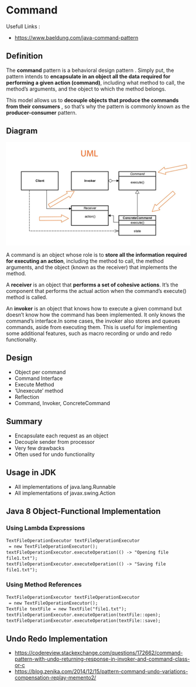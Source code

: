 # Command

Usefull Links :
- https://www.baeldung.com/java-command-pattern


## Definition

The <b>command</b> pattern is a behavioral design pattern . Simply put, the pattern intends to <b>encapsulate in an object 
all the data required for performing a given action (command)</b>, including what method to call, the method’s arguments, 
and the object to which the method belongs.

This model allows us to <b>decouple objects that produce the commands from their consumers</b> , so that’s why the pattern 
is commonly known as the <b>producer-consumer</b> pattern.

## Diagram

![Command](command.jpg)

A command is an object whose role is to <b>store all the information required for executing an action</b>, including the 
method to call, the method arguments, and the object (known as the receiver) that implements the method.

A <b>receiver</b> is an object that <b>performs a set of cohesive actions</b>. It’s the component that performs the actual 
action when the command’s execute() method is called.

An <b>invoker</b> is an object that knows how to execute a given command but doesn’t know how the command has been implemented. 
It only knows the command’s interface.In some cases, the invoker also stores and queues commands, aside from executing 
them. This is useful for implementing some additional features, such as macro recording or undo and redo functionality.

## Design 
- Object per command 
- Command Interface 
- Execute Method 
- ‘Unexecute’ method 
- Reflection 
- Command, Invoker, ConcreteCommand


## Summary 
- Encapsulate each request as an object 
- Decouple sender from processor 
- Very few drawbacks 
- Often used for undo functionality 

## Usage in JDK
- All implementations of java.lang.Runnable
- All implementations of javax.swing.Action

## Java 8 Object-Functional Implementation

### Using Lambda Expressions
```
TextFileOperationExecutor textFileOperationExecutor
 = new TextFileOperationExecutor();
textFileOperationExecutor.executeOperation(() -> "Opening file file1.txt");
textFileOperationExecutor.executeOperation(() -> "Saving file file1.txt");
```
### Using Method References
```
TextFileOperationExecutor textFileOperationExecutor
 = new TextFileOperationExecutor();
TextFile textFile = new TextFile("file1.txt");
textFileOperationExecutor.executeOperation(textFile::open);
textFileOperationExecutor.executeOperation(textFile::save);
```

## Undo Redo Implementation
- https://codereview.stackexchange.com/questions/172662/command-pattern-with-undo-returning-response-in-invoker-and-command-class-or-c
- https://blog.zenika.com/2014/12/15/pattern-command-undo-variations-compensation-replay-memento2/
